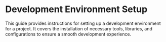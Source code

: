 # Development Environment Setup

This guide provides instructions for setting up a development environment for a project. It covers the installation of necessary tools, libraries, and configurations to ensure a smooth development experience.
